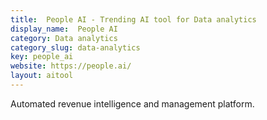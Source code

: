 ```yaml
---
title:  People AI - Trending AI tool for Data analytics
display_name:  People AI
category: Data analytics
category_slug: data-analytics
key: people_ai
website: https://people.ai/
layout: aitool
---
```


Automated revenue intelligence and management platform.
